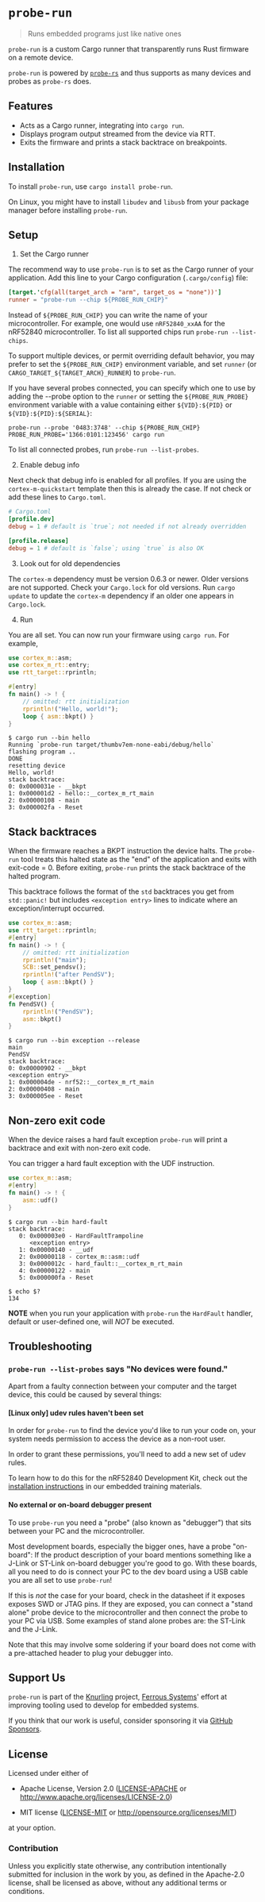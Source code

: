 # `probe-run`

> Runs embedded programs just like native ones

`probe-run` is a custom Cargo runner that transparently runs Rust firmware on a
remote device.

`probe-run` is powered by [`probe-rs`] and thus supports as many devices and probes as
`probe-rs` does.

[`probe-rs`]: https://probe.rs/

## Features

* Acts as a Cargo runner, integrating into `cargo run`.
* Displays program output streamed from the device via RTT.
* Exits the firmware and prints a stack backtrace on breakpoints.

## Installation

To install `probe-run`, use `cargo install probe-run`.

On Linux, you might have to install `libudev` and `libusb` from your package
manager before installing `probe-run`.

## Setup

1. Set the Cargo runner

The recommend way to use `probe-run` is to set as the Cargo runner of your application.
Add this line to your Cargo configuration (`.cargo/config`) file:


``` toml
[target.'cfg(all(target_arch = "arm", target_os = "none"))']
runner = "probe-run --chip ${PROBE_RUN_CHIP}"
```

Instead of `${PROBE_RUN_CHIP}` you can write the name of your microcontroller.
For example, one would use `nRF52840_xxAA` for the nRF52840 microcontroller.
To list all supported chips run `probe-run --list-chips`.

To support multiple devices, or permit overriding default behavior, you may prefer to set the
`${PROBE_RUN_CHIP}` environment variable, and set `runner` (or
`CARGO_TARGET_${TARGET_ARCH}_RUNNER`) to `probe-run`.

If you have several probes connected, you can specify which one to use by adding
the --probe option to the `runner` or setting the `${PROBE_RUN_PROBE}` environment
variable with a value containing either `${VID}:${PID}` or `${VID}:${PID}:${SERIAL}`:

```console
probe-run --probe '0483:3748' --chip ${PROBE_RUN_CHIP}
PROBE_RUN_PROBE='1366:0101:123456' cargo run
```

To list all connected probes, run `probe-run --list-probes`.

2. Enable debug info

Next check that debug info is enabled for all profiles.
If you are using the `cortex-m-quickstart` template then this is already the case.
If not check or add these lines to `Cargo.toml`.

``` toml
# Cargo.toml
[profile.dev]
debug = 1 # default is `true`; not needed if not already overridden

[profile.release]
debug = 1 # default is `false`; using `true` is also OK
```

3. Look out for old dependencies

The `cortex-m` dependency must be version 0.6.3 or newer.
Older versions are not supported.
Check your `Cargo.lock` for old versions.
Run `cargo update` to update the `cortex-m` dependency if an older one appears in `Cargo.lock`.

4. Run

You are all set.
You can now run your firmware using `cargo run`.
For example,

``` rust
use cortex_m::asm;
use cortex_m_rt::entry;
use rtt_target::rprintln;

#[entry]
fn main() -> ! {
    // omitted: rtt initialization
    rprintln!("Hello, world!");
    loop { asm::bkpt() }
}
```

``` console
$ cargo run --bin hello
Running `probe-run target/thumbv7em-none-eabi/debug/hello`
flashing program ..
DONE
resetting device
Hello, world!
stack backtrace:
0: 0x0000031e - __bkpt
1: 0x000001d2 - hello::__cortex_m_rt_main
2: 0x00000108 - main
3: 0x000002fa - Reset
```

## Stack backtraces

When the firmware reaches a BKPT instruction the device halts. The `probe-run` tool treats this
halted state as the "end" of the application and exits with exit-code = 0. Before exiting,
`probe-run` prints the stack backtrace of the halted program.

This backtrace follows the format of the `std` backtraces you get from `std::panic!` but includes
`<exception entry>` lines to indicate where an exception/interrupt occurred.

``` rust
use cortex_m::asm;
use rtt_target::rprintln;
#[entry]
fn main() -> ! {
    // omitted: rtt initialization
    rprintln!("main");
    SCB::set_pendsv();
    rprintln!("after PendSV");
    loop { asm::bkpt() }
}
#[exception]
fn PendSV() {
    rprintln!("PendSV");
    asm::bkpt()
}
```

``` console
$ cargo run --bin exception --release
main
PendSV
stack backtrace:
0: 0x00000902 - __bkpt
<exception entry>
1: 0x000004de - nrf52::__cortex_m_rt_main
2: 0x00000408 - main
3: 0x000005ee - Reset
```

## Non-zero exit code

When the device raises a hard fault exception `probe-run` will print a backtrace
and exit with non-zero exit code.

You can trigger a hard fault exception with the UDF instruction.

``` rust
use cortex_m::asm;
#[entry]
fn main() -> ! {
    asm::udf()
}
```

``` console
$ cargo run --bin hard-fault
stack backtrace:
   0: 0x000003e0 - HardFaultTrampoline
      <exception entry>
   1: 0x00000140 - __udf
   2: 0x00000118 - cortex_m::asm::udf
   3: 0x0000012c - hard_fault::__cortex_m_rt_main
   4: 0x00000122 - main
   5: 0x000000fa - Reset

$ echo $?
134
```

**NOTE** when you run your application with `probe-run` the `HardFault` handler,
default or user-defined one, will *NOT* be executed.

## Troubleshooting

### `probe-run --list-probes` says "No devices were found."

Apart from a faulty connection between your computer and the target device, this could be caused by several things:

#### [Linux only] udev rules haven't been set

In order for `probe-run` to find the device you'd like to run your code on, your system needs permission to access the device as a non-root user.

In order to grant these permissions, you'll need to add a new set of udev rules.

To learn how to do this for the nRF52840 Development Kit, check out the [installation instructions](https://embedded-trainings.ferrous-systems.com/installation.html?highlight=udev#linux-only-usb) in our embedded training materials.

#### No external or on-board debugger present

To use `probe-run` you need a "probe" (also known as "debugger") that sits between your PC and the microcontroller.

Most development boards, especially the bigger ones, have a probe "on-board": If the product description of your board mentions something like a J-Link or ST-Link on-board debugger you're good to go. With these boards, all you need to do is connect your PC to the dev board using a USB cable you are all set to use `probe-run`!

If this is *not* the case for your board, check in the datasheet if it exposes exposes SWD or JTAG pins.
If they are exposed, you can connect a "stand alone" probe device to the microcontroller and then connect the probe to your PC via USB. Some examples of stand alone probes are: the ST-Link and the J-Link.

Note that this may involve some soldering if your board does not come with a pre-attached header to plug your debugger into.

## Support Us

`probe-run` is part of the [Knurling] project, [Ferrous Systems]' effort at
improving tooling used to develop for embedded systems.

If you think that our work is useful, consider sponsoring it via [GitHub
Sponsors].

## License

Licensed under either of

- Apache License, Version 2.0 ([LICENSE-APACHE](LICENSE-APACHE) or
  http://www.apache.org/licenses/LICENSE-2.0)

- MIT license ([LICENSE-MIT](LICENSE-MIT) or http://opensource.org/licenses/MIT)

at your option.

### Contribution

Unless you explicitly state otherwise, any contribution intentionally submitted
for inclusion in the work by you, as defined in the Apache-2.0 license, shall be
licensed as above, without any additional terms or conditions.

[Knurling]: https://knurling.ferrous-systems.com
[Ferrous Systems]: https://ferrous-systems.com/
[GitHub Sponsors]: https://github.com/sponsors/knurling-rs
